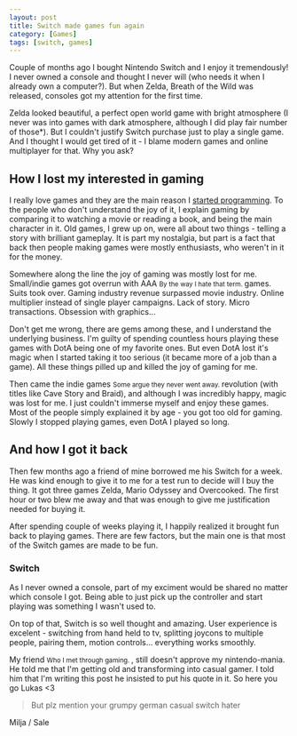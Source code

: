 ```yaml
---
layout: post
title: Switch made games fun again
category: [Games]
tags: [switch, games]
---
```


Couple of months ago I bought Nintendo Switch and I enjoy it tremendously! I never owned a console and thought I never will (who needs it when I already own a computer?). But when Zelda, Breath of the Wild was released, consoles got my attention for the first time.

Zelda looked beautiful, a perfect open world game with bright atmosphere (I never was into games with dark atmosphere, although I did play fair number of those*). But I couldn't justify Switch purchase just to play a single game. And I thought I would get tired of it - I blame modern games and online multiplayer for that. Why you ask?

## How I lost my interested in gaming

I really love games and they are the main reason I [started programming](my-programming-story). To the people who don't understand the joy of it, I explain gaming by comparing it to watching a movie or reading a book, and being the main character in it. Old games, I grew up on, were all about two things - telling a story with brilliant gameplay. It is part my nostalgia, but part is a fact that back then people making games were mostly enthusiasts, who weren't in it for the money.

Somewhere along the line the joy of gaming was mostly lost for me. Small/indie games got overrun with
<label class="SideNote-trigger">AAA</label>
<small class="SideNote">
By the way I hate that term.
</small>
games.
Suits took over. Gaming industry revenue surpassed movie industry. Online multiplier instead of single player campaigns. Lack of story. Micro transactions. Obsession with graphics…

Don't get me wrong, there are gems among these, and I understand the underlying business. I'm guilty of spending countless hours playing these games with DotA being one of my favorite ones. But even DotA lost it's magic when I started taking it too serious (it became more of a job than a game). All these things pilled up and killed the joy of gaming for me.

Then came the
<label class="SideNote-trigger">indie games</label>
<small class="SideNote">
Some argue they never went away.
</small>
revolution (with titles like Cave Story and Braid), and although I was incredibly happy, magic was lost for me. I just couldn't immerse myself and enjoy these games. Most of the people simply explained it by age - you got too old for gaming. Slowly I stopped playing games, even DotA I played so long.


## And how I got it back

Then few months ago a friend of mine borrowed me his Switch for a week. He was kind enough to give it to me for a test run to decide will I buy the thing. It got three games Zelda, Mario Odyssey and Overcooked. The first hour or two blew me away and that was enough to give me justification needed for buying it.

After spending couple of weeks playing it, I happily realized it brought fun back to playing games. There are few factors, but the main one is that most of the Switch games are made to be fun.


### Switch

As I never owned a console, part of my exciment would be shared no matter which console I got. Being able to just pick up the controller and start playing was something I wasn't used to.

On top of that, Switch is so well thought and amazing. User experience is excelent - switching from hand held to tv, splitting joycons to multiple people, pairing them, motion controls… everything works smoothly.

<label class="SideNote-trigger">My friend</label>
<small class="SideNote">
Who I met through gaming.
</small>
, still doesn't approve my nintendo-mania. He told me that I'm getting old and transforming into casual gamer. I told him that I'm writing this post he insisted to put his quote in it. So here you go Lukas <3


> But plz mention your grumpy german casual switch hater


Milja / Sale
